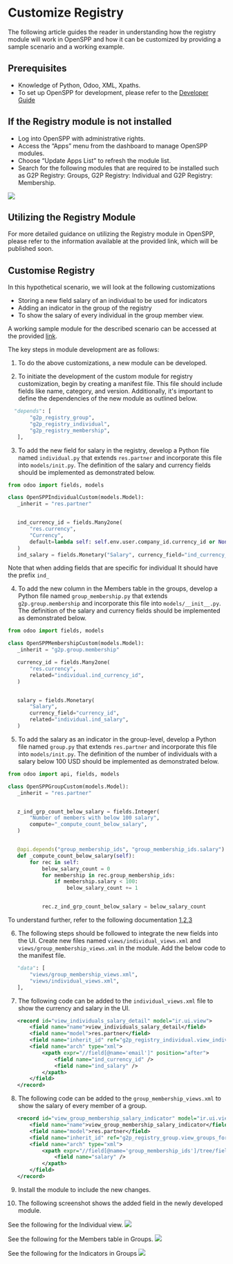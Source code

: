 # Customize Registry

The following article guides the reader in understanding how the registry module will work in OpenSPP and how it can be customized by providing a sample scenario and a working example.

## Prerequisites

- Knowledge of Python, Odoo, XML, Xpaths.
- To set up OpenSPP for development, please refer to the [Developer Guide](https://docs.openspp.org/howto/developer_guides/development_setup.html)

## If the Registry module is not installed

- Log into OpenSPP with administrative rights.
- Access the “Apps” menu from the dashboard to manage OpenSPP modules.
- Choose “Update Apps List” to refresh the module list.
- Search for the following modules that are required to be installed such as G2P Registry: Groups, G2P Registry: Individual and G2P Registry: Membership.

![](custom_registry/1.png)

## Utilizing the Registry Module

For more detailed guidance on utilizing the Registry module in OpenSPP, please refer to the information available at the provided link, which will be published soon.

## Customise Registry

In this hypothetical scenario, we will look at the following customizations

- Storing a new field salary of an individual to be used for indicators
- Adding an indicator in the group of the registry
- To show the salary of every individual in the group member view.

A working sample module for the described scenario can be accessed at the provided [link](https://github.com/OpenSPP/documentation_code/tree/main/howto/developer_guides/customizations/spp_registry_custom).

The key steps in module development are as follows:

1. To do the above customizations, a new module can be developed.

2. To initiate the development of the custom module for registry customization, begin by creating a manifest file. This file should include fields like name, category, and version. Additionally, it's important to define the dependencies of the new module as outlined below.

```python
  "depends": [
       "g2p_registry_group",
       "g2p_registry_individual",
       "g2p_registry_membership",
   ],
```

3. To add the new field for salary in the registry, develop a Python file named `individual.py` that extends `res.partner` and incorporate this file into `models/init.py`. The definition of the salary and currency fields should be implemented as demonstrated below.

```python
from odoo import fields, models

class OpenSPPIndividualCustom(models.Model):
   _inherit = "res.partner"


   ind_currency_id = fields.Many2one(
       "res.currency",
       "Currency",
       default=lambda self: self.env.user.company_id.currency_id or None,
   )
   ind_salary = fields.Monetary("Salary", currency_field="ind_currency_id", default=0.0)
```

Note that when adding fields that are specific for individual It should have the prefix `ind_`

4. To add the new column in the Members table in the groups, develop a Python file named `group_membership.py` that extends `g2p.group.membership` and incorporate this file into `models/__init__.py`. The definition of the salary and currency fields should be implemented as demonstrated below.

```python
from odoo import fields, models

class OpenSPPMembershipCustom(models.Model):
   _inherit = "g2p.group.membership"

   currency_id = fields.Many2one(
       "res.currency",
       related="individual.ind_currency_id",
   )


   salary = fields.Monetary(
       "Salary",
       currency_field="currency_id",
       related="individual.ind_salary",
   )

```

5. To add the salary as an indicator in the group-level, develop a Python file named `group.py` that extends `res.partner` and incorporate this file into `models/init.py`. The definition of the number of individuals with a salary below 100 USD should be implemented as demonstrated below.

```python
from odoo import api, fields, models

class OpenSPPGroupCustom(models.Model):
   _inherit = "res.partner"


   z_ind_grp_count_below_salary = fields.Integer(
       "Number of members with below 100 salary",
       compute="_compute_count_below_salary",
   )


   @api.depends("group_membership_ids", "group_membership_ids.salary")
   def _compute_count_below_salary(self):
       for rec in self:
           below_salary_count = 0
           for membership in rec.group_membership_ids:
               if membership.salary < 100:
                   below_salary_count += 1


           rec.z_ind_grp_count_below_salary = below_salary_count

```

To understand further, refer to the following documentation [1](https://www.odoo.com/documentation/15.0/developer/tutorials/getting_started/04_basicmodel.html),[2](https://www.odoo.com/documentation/15.0/developer/tutorials/getting_started/14_other_module.html),[3](https://www.odoo.com/documentation/15.0/developer/tutorials/getting_started/13_inheritance.html)

6. The following steps should be followed to integrate the new fields into the UI. Create new files named `views/individual_views.xml` and `views/group_membership_views.xml` in the module. Add the below code to the manifest file.

```python
   "data": [
       "views/group_membership_views.xml",
       "views/individual_views.xml",
   ],

```

7. The following code can be added to the `individual_views.xml` file to show the currency and salary in the UI.

```xml
   <record id="view_individuals_salary_detail" model="ir.ui.view">
       <field name="name">view_individuals_salary_detail</field>
       <field name="model">res.partner</field>
       <field name="inherit_id" ref="g2p_registry_individual.view_individuals_form" />
       <field name="arch" type="xml">
           <xpath expr="//field[@name='email']" position="after">
               <field name="ind_currency_id" />
               <field name="ind_salary" />
           </xpath>
       </field>
   </record>
```

8. The following code can be added to the `group_membership_views.xml` to show the salary of every member of a group.

```xml
   <record id="view_group_membership_salary_indicator" model="ir.ui.view">
       <field name="name">view_group_membership_salary_indicator</field>
       <field name="model">res.partner</field>
       <field name="inherit_id" ref="g2p_registry_group.view_groups_form" />
       <field name="arch" type="xml">
           <xpath expr="//field[@name='group_membership_ids']/tree/field[@name='ended_date']" position="after">
               <field name="salary" />
           </xpath>
       </field>
   </record>
```

9. Install the module to include the new changes.

10. The following screenshot shows the added field in the newly developed module.

See the following for the Individual view.
![](custom_registry/2.png)

See the following for the Members table in Groups.
![](custom_registry/3.png)

See the following for the Indicators in Groups
![](custom_registry/4.png)
